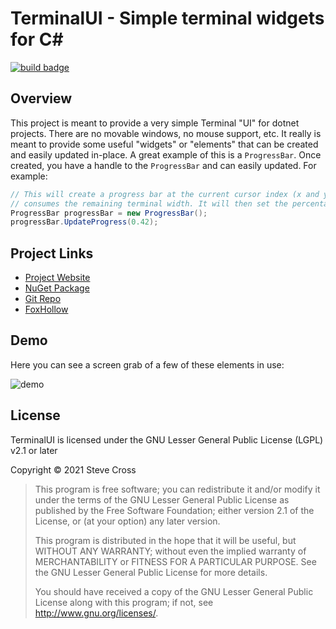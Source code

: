 # TerminalUI - Simple terminal widgets for C#

[![build badge](https://woodpecker.foxhollow.cc/api/badges/hairlesshobo/TerminalUI/status.svg?branch=master)](https://woodpecker.foxhollow.cc/hairlesshobo/TerminalUI)

## Overview
This project is meant to provide a very simple Terminal "UI" for dotnet
projects. There are no movable windows, no mouse support, etc. It really
is meant to provide some useful "widgets" or "elements" that can be created
and easily updated in-place. A great example of this is a `ProgressBar`.
Once created, you have a handle to the `ProgressBar` and can easily
updated. For example:

```csharp
// This will create a progress bar at the current cursor index (x and y) that 
// consumes the remaining terminal width. It will then set the percentage to 42%.
ProgressBar progressBar = new ProgressBar();
progressBar.UpdateProgress(0.42);
```

## Project Links

* [Project Website](https://code.foxhollow.cc/terminal-ui/)
* [NuGet Package](https://www.nuget.org/packages/FoxHollow.TerminalUI/)
* [Git Repo](https://git.foxhollow.cc/hairlesshobo/TerminalUI)
* [FoxHollow](https://www.foxhollow.cc)

## Demo
Here you can see a screen grab of a few of these elements in use:

![demo](/_media/QuickArchiverDemo.gif)

## License
TerminalUI is licensed under the GNU Lesser General Public License (LGPL) v2.1 or later

Copyright © 2021 Steve Cross

> This program is free software; you can redistribute it and/or modify 
> it under the terms of the GNU Lesser General Public License as published by 
> the Free Software Foundation; either version 2.1 of the License, or 
> (at your option) any later version.
>  
> This program is distributed in the hope that it will be useful, 
> but WITHOUT ANY WARRANTY; without even the implied warranty of 
> MERCHANTABILITY or FITNESS FOR A PARTICULAR PURPOSE.  See the 
> GNU Lesser General Public License for more details. 
>  
> You should have received a copy of the GNU Lesser General Public License 
> along with this program; if not, see <http://www.gnu.org/licenses/>.
